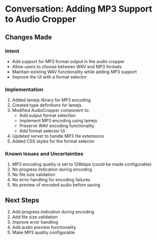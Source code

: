 # Conversation: Adding MP3 Support to Audio Cropper

## Changes Made

### Intent
- Add support for MP3 format output in the audio cropper
- Allow users to choose between WAV and MP3 formats
- Maintain existing WAV functionality while adding MP3 support
- Improve the UI with a format selector

### Implementation
1. Added lamejs library for MP3 encoding
2. Created type definitions for lamejs
3. Modified AudioCropper component to:
   - Add output format selection
   - Implement MP3 encoding using lamejs
   - Preserve WAV encoding functionality
   - Add format selector UI
4. Updated server to handle MP3 file extensions
5. Added CSS styles for the format selector

### Known Issues and Uncertainties
1. MP3 encoding quality is set to 128kbps (could be made configurable)
2. No progress indication during encoding
3. No file size validation
4. No error handling for encoding failures
5. No preview of encoded audio before saving

## Next Steps
1. Add progress indication during encoding
2. Add file size validation
3. Improve error handling
4. Add audio preview functionality
5. Make MP3 quality configurable 